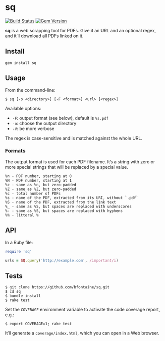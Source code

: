 # sq

[![Build Status](https://travis-ci.org/bfontaine/sq.png?branch=master)](https://travis-ci.org/bfontaine/sq)
[![Gem Version](https://badge.fury.io/rb/sq.png)](http://badge.fury.io/rb/sq)

**sq** is a web scrapping tool for PDFs. Give it an URL and an optional regex,
and it’ll download all PDFs linked on it.

## Install

```
gem install sq
```

## Usage

From the command-line:

```
$ sq [-o <directory>] [-F <format>] <url> [<regex>]
```

Available options:

- `-F`: output format (see below), default is `%s.pdf`
- `-o`: choose the output directory
- `-V`: be more verbose

The regex is case-sensitive and is matched against the whole URL.

### Formats

The output format is used for each PDF filename. It’s a string with zero or
more special strings that will be replaced by a special value.

```
%n - PDF number, starting at 0
%N - PDF number, starting at 1
%z - same as %n, but zero-padded
%Z - same as %Z, but zero-padded
%c - total number of PDFs
%s - name of the PDF, extracted from its URI, without `.pdf`
%S - name of the PDF, extracted from the link text
%_ - same as %S, but spaces are replaced with underscores
%- - same as %S, but spaces are replaced with hyphens
%% - litteral %
```

## API

In a Ruby file:

```ruby
require 'sq'

urls = SQ.query('http://example.com', /important/i)
```

## Tests

```
$ git clone https://github.com/bfontaine/sq.git
$ cd sq
$ bundle install
$ rake test
```

Set the `COVERAGE` environment variable to activate the code
coverage report, e.g.:

```
$ export COVERAGE=1; rake test
```


It’ll generate a `coverage/index.html`, which you can open in a
Web browser.
